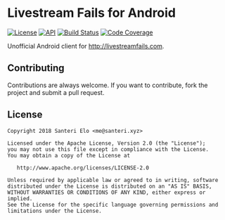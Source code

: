# Livestream Fails for Android

[![License](https://img.shields.io/badge/License-Apache%202.0-blue.svg)](https://tldrlegal.com/license/apache-license-2.0-(apache-2.0)) [![API](https://img.shields.io/badge/API-21%2B-green.svg?style=flat)](https://android-arsenal.com/api?level=21) [![Build Status](https://travis-ci.com/iffa/livestreamfails-android.svg?token=5eCHeHxhxbwKHPBgpJ8M&branch=master)](https://travis-ci.com/iffa/livestreamfails-android) [![Code Coverage](https://codecov.io/gh/iffa/livestreamfails-android/branch/master/graph/badge.svg?token=l4yaK37Xsj)](https://codecov.io/gh/iffa/livestreamfails-android)

Unofficial Android client for http://livestreamfails.com.

## Contributing
Contributions are always welcome. If you want to contribute, fork the project and submit a pull request.

## License

    Copyright 2018 Santeri Elo <me@santeri.xyz>

    Licensed under the Apache License, Version 2.0 (the "License");
    you may not use this file except in compliance with the License.
    You may obtain a copy of the License at

       http://www.apache.org/licenses/LICENSE-2.0

    Unless required by applicable law or agreed to in writing, software
    distributed under the License is distributed on an "AS IS" BASIS,
    WITHOUT WARRANTIES OR CONDITIONS OF ANY KIND, either express or implied.
    See the License for the specific language governing permissions and
    limitations under the License.

[contributors]: https://github.com/iffa/livestreamfails-android/graphs/contributors